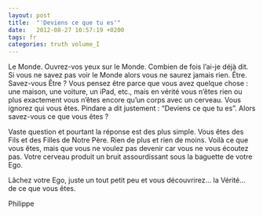 ```yaml
---
layout: post
title:  "'Deviens ce que tu es'"
date:   2012-08-27 10:57:19 +0200
tags: fr
categories: truth volume_I
---
```

Le Monde. Ouvrez-vos yeux sur le Monde. Combien de fois l’ai-je déjà dit. Si vous ne savez pas voir le Monde alors vous ne saurez jamais rien. Être. Savez-vous Être ? Vous pensez être parce que vous avez quelque chose : une maison, une voiture, un iPad, etc., mais en vérité vous n’êtes rien ou plus exactement vous n’êtes encore qu’un corps avec un cerveau. Vous ignorez qui vous êtes. Pindare a dit justement : “Deviens ce que tu es”. Alors savez-vous ce que vous êtes ?

Vaste question et pourtant la réponse est des plus simple. Vous êtes des Fils et des Filles de Notre Père. Rien de plus et rien de moins. Voilà ce que vous êtes, mais que vous ne voulez pas devenir car vous ne vous écoutez pas. Votre cerveau produit un bruit assourdissant sous la baguette de votre Ego.

Lâchez votre Ego, juste un tout petit peu et vous découvrirez… la Vérité… de ce que vous êtes.

Philippe
